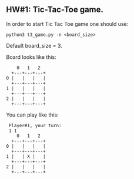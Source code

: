 ## HW#1: Tic-Tac-Toe game.

In order to start Tic Tac Toe game one should use:
```shell
python3 t3_game.py -n <board_size>
```
Default board_size = 3.

Board looks like this:
```shell
    0   1   2 
  +---+---+---+
0 |   |   |   |
  +---+---+---+
1 |   |   |   |
  +---+---+---+
2 |   |   |   |
  +---+---+---+
```
You can play like this:
```shell
 Player#1, your turn:
 1 1  
    0   1   2 
  +---+---+---+
0 |   |   |   |
  +---+---+---+
1 |   | X |   |
  +---+---+---+
2 |   |   |   |
  +---+---+---+
```
